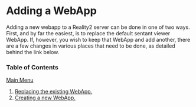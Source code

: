 # Adding a WebApp

Adding a new webapp to a Reality2 server can be done in one of two ways.  First, and by far the easiest, is to replace the default sentant viewer WebApp.  If, however, you wish to keep that WebApp and add another, there are a few changes in various places that need to be done, as detailed behind the link below.

### Table of Contents

[Main Menu](../README.md)

1. [Replacing the existing WebApp.](Replace.md)
2. [Creating a new WebApp.](New.md)